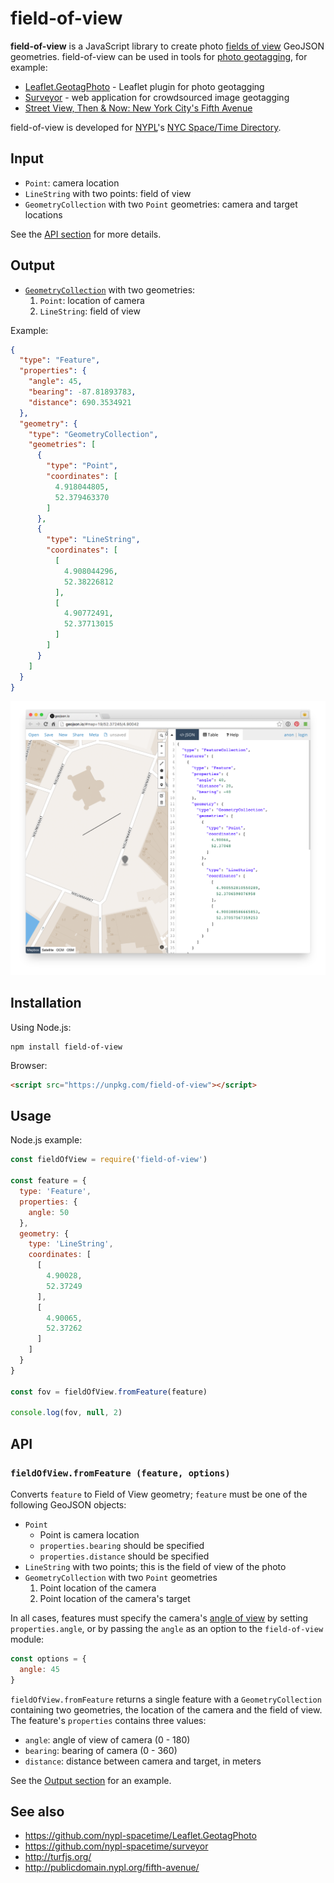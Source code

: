 # field-of-view

__field-of-view__ is a JavaScript library to create photo [fields of view](https://en.wikipedia.org/wiki/Field_of_view) GeoJSON geometries. field-of-view can be used in tools for [photo geotagging](https://en.wikipedia.org/wiki/Geotagging), for example:

- [Leaflet.GeotagPhoto](https://github.com/nypl-spacetime/Leaflet.GeotagPhoto) - Leaflet plugin for photo geotagging
- [Surveyor](https://github.com/nypl-spacetime/surveyor) - web application for crowdsourced image geotagging
- [Street View, Then & Now: New York City's Fifth Avenue](http://publicdomain.nypl.org/fifth-avenue/)


field-of-view is developed for [NYPL](https://www.nypl.org/)'s [NYC Space/Time Directory](http://spacetime.nypl.org/).

## Input

- `Point`: camera location
- `LineString` with two points: field of view
- `GeometryCollection` with two `Point` geometries: camera and target locations

See the [API section](#api) for more details.

## Output

- [`GeometryCollection`](http://geojson.org/geojson-spec.html#geometry-collection) with two geometries:
  1. `Point`: location of camera
  2. `LineString`: field of view

Example:

```json
{
  "type": "Feature",
  "properties": {
    "angle": 45,
    "bearing": -87.81893783,
    "distance": 690.3534921
  },
  "geometry": {
    "type": "GeometryCollection",
    "geometries": [
      {
        "type": "Point",
        "coordinates": [
          4.918044805,
          52.379463370
        ]
      },
      {
        "type": "LineString",
        "coordinates": [
          [
            4.908044296,
            52.38226812
          ],
          [
            4.90772491,
            52.37713015
          ]
        ]
      }
    ]
  }
}
```

![](field-of-view.png)


## Installation

Using Node.js:

    npm install field-of-view

Browser:

```html
<script src="https://unpkg.com/field-of-view"></script>
```

## Usage

Node.js example:

```js
const fieldOfView = require('field-of-view')

const feature = {
  type: 'Feature',
  properties: {
    angle: 50
  },
  geometry: {
    type: 'LineString',
    coordinates: [
      [
        4.90028,
        52.37249
      ],
      [
        4.90065,
        52.37262
      ]
    ]
  }
}

const fov = fieldOfView.fromFeature(feature)

console.log(fov, null, 2)
```

## API

### `fieldOfView.fromFeature (feature, options)`

Converts `feature` to Field of View geometry; `feature` must be one of the following GeoJSON objects:

- `Point`
  - Point is camera location
  - `properties.bearing` should be specified
  - `properties.distance` should be specified
- `LineString` with two points; this is the field of view of the photo
- `GeometryCollection` with two `Point` geometries
  1. Point location of the camera
  2. Point location of the camera's target

In all cases, features must specify the camera's [angle of view](https://en.wikipedia.org/wiki/Angle_of_view) by setting `properties.angle`, or by passing the `angle` as an option to the `field-of-view` module:

```js
const options = {
  angle: 45
}
```

`fieldOfView.fromFeature` returns a single feature with a `GeometryCollection` containing two geometries, the location of the camera and the field of view. The feature's `properties` contains three values:

  - `angle`: angle of view of camera (0 - 180)
  - `bearing`: bearing of camera (0 - 360)
  - `distance`: distance between camera and target, in meters

See the [Output section](#output) for an example.

## See also

- https://github.com/nypl-spacetime/Leaflet.GeotagPhoto
- https://github.com/nypl-spacetime/surveyor
- http://turfjs.org/
- http://publicdomain.nypl.org/fifth-avenue/